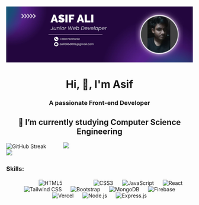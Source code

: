 ![logo](https://github.com/mr9asif/mr9asif/blob/main/Purple%20Abstract%20Graphic%20Design%20LinkedIn%20Article%20Cover%20Image.jpg)
<h1 align="center">Hi, 👋, I'm Asif</h1>
<h3 align="center">A passionate Front-end Developer</h3>

<h2 align="center">🔭 I’m currently studying Computer Science Engineering</h2>





  


<img align="center" height="300" src="https://streak-stats.demolab.com/?user=mr9asif&theme=highcontrast&background=000000&stroke=FFFFFF&ring=0000FF&fire=FF4500&currStreakNum=FFFFFF&sideNums=FFFFFF&currStreakLabel=FFFFFF&sideLabels=FFFFFF&dates=808080" alt="GitHub Streak" />

<img align="right" width="350" src="https://i.postimg.cc/wMbhRTtt/text-work.gif"/>
<div align="left">
  <a href="https://github.com/anuraghazra/github-readme-stats">
    <img width="300" src="https://github-readme-stats.vercel.app/api/top-langs/?username=mr9asif&layout=pie&bg_color=0D1117" />
  </a>
</div>







### Skills:
<div align="center" display="flex" gap="96px" flex-wrap:wrap style="margin-top: 20px; style="margin-right: 17px; ">
  <img src="https://upload.wikimedia.org/wikipedia/commons/6/61/HTML5_logo_and_wordmark.svg" width="80" padding="20px" alt="HTML5" style="margin: 0 70px;" />
  <img src="https://upload.wikimedia.org/wikipedia/commons/d/d5/CSS3_logo_and_wordmark.svg" width="60" padding="25px" alt="CSS3" style="margin: 0 10px;" />
  <img src="https://upload.wikimedia.org/wikipedia/commons/9/99/Unofficial_JavaScript_logo_2.svg" width="55" margin="50px" alt="JavaScript" style="margin: 0 10px;" />
  <img src="https://upload.wikimedia.org/wikipedia/commons/a/a7/React-icon.svg" width="60" alt="React" style="margin: 0 10px;" />
  <img src="https://i.postimg.cc/W4rFX1QL/plus-tailwind.jpg" width="90" alt="Tailwind CSS" style="margin: 0 10px;" />
  <img src="https://upload.wikimedia.org/wikipedia/commons/b/b2/Bootstrap_logo.svg" width="80" alt="Bootstrap" style="margin: 0 10px;" />
  <img src="https://i.postimg.cc/QCYm3qhW/image.jpg" width="80" alt="MongoDB" style="margin: 0 10px;" />
  <img src="https://firebase.google.com/downloads/brand-guidelines/PNG/logo-vertical.png" width="60" alt="Firebase" style="margin: 0 10px;" />
  <img src="https://i.postimg.cc/MTSc48Sc/vercel1868.jpg" width="80" alt="Vercel" style="margin: 0 10px;" />
  <img src="https://upload.wikimedia.org/wikipedia/commons/d/d9/Node.js_logo.svg" width="100" alt="Node.js" style="margin: 0 10px;" />
  <img src="https://upload.wikimedia.org/wikipedia/commons/6/64/Expressjs.png" width="100" alt="Express.js" style="margin: 0 10px;" />
</div>



